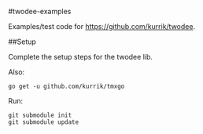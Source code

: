 #twodee-examples

Examples/test code for https://github.com/kurrik/twodee.

##Setup

Complete the setup steps for the twodee lib.

Also:

    go get -u github.com/kurrik/tmxgo

Run:

    git submodule init
    git submodule update
